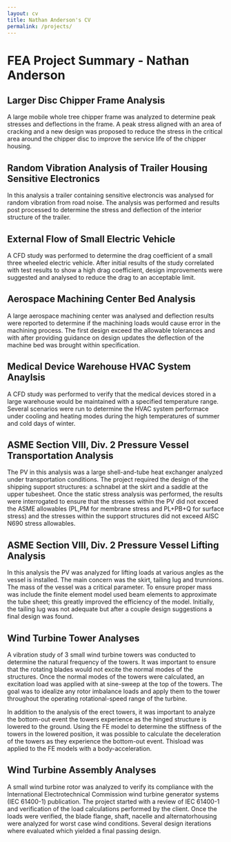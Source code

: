 ```yaml
---
layout: cv
title: Nathan Anderson's CV
permalink: /projects/
---
```


# FEA Project Summary - Nathan Anderson

## Larger Disc Chipper Frame Analysis

A large mobile whole tree chipper frame was analyzed to determine peak stresses and deflections in the frame.  A peak stress aligned with an area of cracking and a new design was proposed to reduce the stress in the critical area around the chipper disc to improve the service life of the chipper housing.

## Random Vibration Analysis of Trailer Housing Sensitive Electronics

In this analysis a trailer containing sensitive electroncis was analysed for random vibration from road noise.  The analysis was performed and results post processed to determine the stress and deflection of the interior structure of the trailer.

## External Flow of Small Electric Vehicle

A CFD study was performed to determine the drag coefficient of a small three wheeled electric vehicle.  After initial results of the study correlated with test results to show a high drag coefficient, design improvements were suggested and analysed to reduce the drag to an acceptable limit.

## Aerospace Machining Center Bed Analysis

A large aerospace machining center was analysed and deflection results were reported to determine if the machining loads would cause error in the machining process.  The first design exceed the allowable tolerances and with after providing guidance on design updates the deflection of the machine bed was brought within specification.

## Medical Device Warehouse HVAC System Anaylsis

A CFD study was performed to verify that the medical devices stored in a large warehouse would be maintained with a specified temperature range.  Several scenarios were run to determine the HVAC system performace under cooling and heating modes during the high temperatures of summer and cold days of winter.  

## ASME Section VIII, Div.  2 Pressure Vessel Transportation Analysis

The PV in this analysis was a large shell-and-tube heat exchanger analyzed under transportation conditions.  The project required the design of the shipping support structures: a schnabel at the skirt and a saddle at the upper tubesheet.  Once the static stress analysis was performed, the results were interrogated to ensure that the stresses within the PV did not exceed the ASME allowables (PL,PM for membrane stress and PL+PB+Q for surface stress) and the stresses within the support structures did not exceed AISC N690 stress allowables.  

## ASME Section VIII, Div.  2 Pressure Vessel Lifting Analysis

In this analysis the PV was analyzed for lifting loads at various angles as the vessel is installed.  The main concern was the skirt, tailing lug and trunnions.  The mass of the vessel was a critical parameter.  To ensure proper mass was include the finite element model used beam elements to approximate the tube sheet; this greatly improved the efficiency of the model.  Initially, the tailing lug was not adequate but after a couple design suggestions a final design was found.

## Wind Turbine Tower Analyses

A vibration study of 3 small wind turbine towers was conducted to determine the natural frequency of the towers.  It was important to ensure that the rotating blades would not excite the normal modes of the structures.  Once the normal modes of the towers were calculated, an excitation load was applied with at sine-sweep at the top of the towers.  The goal was to idealize any rotor imbalance loads and apply them to the tower throughout the operating rotational-speed range of the turbine.

In addition to the analysis of the erect towers, it was important to analyze the bottom-out event the towers experience as the hinged structure is lowered to the ground.  Using the FE model to determine the stiffness of the towers in the lowered position, it was possible to calculate the deceleration of the towers as they experience the bottom-out event.  Thisload was applied to the FE models with a body-acceleration.

## Wind Turbine Assembly Analyses

A small wind turbine rotor was analyzed to verify its compliance with the International Electrotechnical Commission wind turbine generator systems (IEC 61400-1) publication.  The project started with a review of IEC 61400-1 and verification of the load calculations performed by the client.  Once the loads were verified, the blade flange, shaft, nacelle and alternatorhousing were analyzed for worst case wind conditions.  Several design iterations where evaluated which yielded a final passing design.
